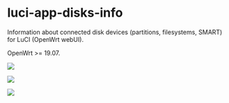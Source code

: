 # luci-app-disks-info
Information about connected disk devices (partitions, filesystems, SMART) for LuCI (OpenWrt webUI).

OpenWrt >= 19.07.

![](https://github.com/gSpotx2f/luci-app-disks-info/blob/master/screenshots/01.jpg)

![](https://github.com/gSpotx2f/luci-app-disks-info/blob/master/screenshots/02.jpg)

![](https://github.com/gSpotx2f/luci-app-disks-info/blob/master/screenshots/03.jpg)
